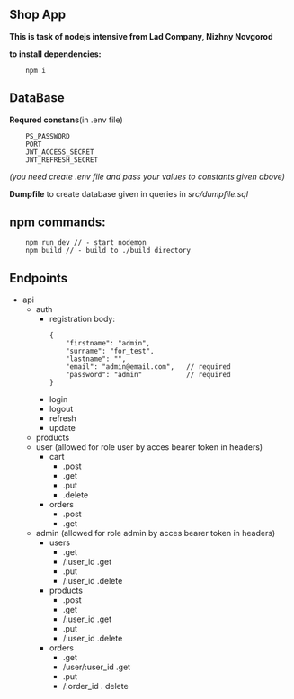 ## Shop App

**This is task of nodejs intensive from Lad Company, Nizhny Novgorod**


**to install dependencies:**
```
    npm i
```

## DataBase

**Requred constans**(in .env file)
```
    PS_PASSWORD
    PORT
    JWT_ACCESS_SECRET
    JWT_REFRESH_SECRET
```
*(you need create .env file and pass your values to constants given above)*

**Dumpfile** to create database given in queries in *src/dumpfile.sql*

## npm commands:
```
    npm run dev // - start nodemon
    npm build // - build to ./build directory
```

## Endpoints

- api
    - auth
        - registration body:
            ```
            {
                "firstname": "admin",
                "surname": "for_test",
                "lastname": "",
                "email": "admin@email.com",   // required
                "password": "admin"           // required
            }
            ```
        - login
        - logout
        - refresh
        - update
    - products
    - user (allowed for role user by acces bearer token in headers)
        - cart
            - .post
            - .get
            - .put
            - .delete
        - orders
            - .post
            - .get
    - admin (allowed for role admin by acces bearer token in headers)
        - users
            - .get
            - /:user_id .get
            - .put
            - /:user_id .delete
        - products
            - .post
            - .get
            - /:user_id .get
            - .put
            - /:user_id .delete
        - orders
            - .get
            - /user/:user_id .get
            - .put
            - /:order_id . delete
